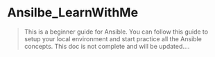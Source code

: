# Ansilbe_LearnWithMe
> This is a beginner guide for Ansible. You can follow this guide to setup your local environment and start practice all the Ansible concepts.
> This doc is not complete and will be updated....
